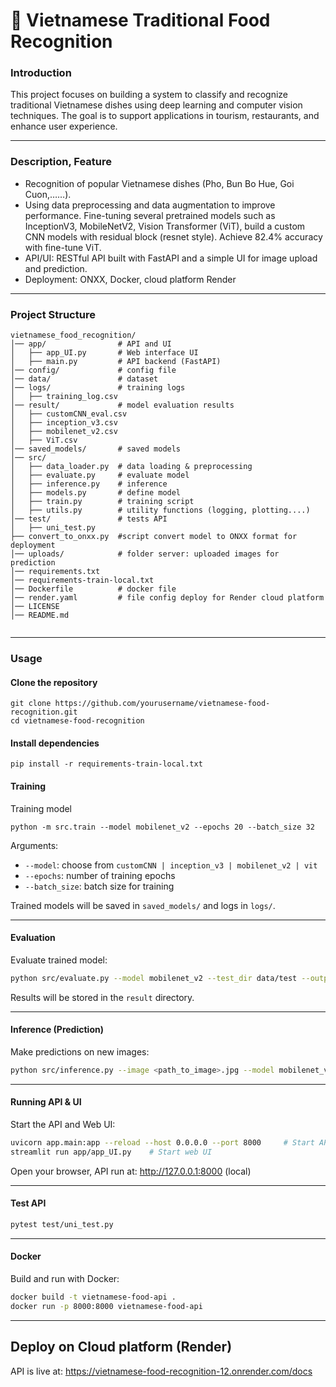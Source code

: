 # 🍜 Vietnamese Traditional Food Recognition

### Introduction
This project focuses on building a system to classify and recognize traditional Vietnamese dishes using deep learning and computer vision techniques. The goal is to support applications in tourism, restaurants, and enhance user experience.

---

### Description, Feature
- Recognition of popular Vietnamese dishes (Pho, Bun Bo Hue, Goi Cuon,……).  
- Using data preprocessing and data augmentation to improve performance. Fine-tuning several pretrained models such as InceptionV3, MobileNetV2, Vision Transformer (ViT), build a custom CNN models with residual block (resnet style). Achieve 82.4% accuracy with fine-tune ViT.
- API/UI: RESTful API built with FastAPI and a simple UI for image upload and prediction. 
- Deployment: ONXX, Docker, cloud platform Render 
---

### Project Structure
```
vietnamese_food_recognition/
│── app/                # API and UI
│   ├── app_UI.py       # Web interface UI
│   ├── main.py         # API backend (FastAPI)
│── config/             # config file
│── data/               # dataset 
│── logs/               # training logs
│   ├── training_log.csv
│── result/             # model evaluation results
│   ├── customCNN_eval.csv
│   ├── inception_v3.csv
│   ├── mobilenet_v2.csv
│   ├── ViT.csv
│── saved_models/       # saved models
│── src/                
│   ├── data_loader.py  # data loading & preprocessing
│   ├── evaluate.py     # evaluate model
│   ├── inference.py    # inference 
│   ├── models.py       # define model
│   ├── train.py        # training script
│   ├── utils.py        # utility functions (logging, plotting....)
│── test/               # tests API
│   ├── uni_test.py
├── convert_to_onxx.py  #script convert model to ONXX format for deployment
│── uploads/            # folder server: uploaded images for prediction
│── requirements.txt
│── requirements-train-local.txt   
│── Dockerfile          # docker file
│── render.yaml         # file config deploy for Render cloud platform
│── LICENSE
│── README.md


```

---

### Usage 

#### Clone the repository
```
git clone https://github.com/yourusername/vietnamese-food-recognition.git
cd vietnamese-food-recognition
```

#### Install dependencies
```
pip install -r requirements-train-local.txt
```

#### Training
Training model
```
python -m src.train --model mobilenet_v2 --epochs 20 --batch_size 32
```

Arguments:
- `--model`: choose from `customCNN | inception_v3 | mobilenet_v2 | vit`  
- `--epochs`: number of training epochs  
- `--batch_size`: batch size for training  

Trained models will be saved in `saved_models/` and logs in `logs/`.

---

#### Evaluation
Evaluate trained model:
```bash
python src/evaluate.py --model mobilenet_v2 --test_dir data/test --output_dir result
```

Results will be stored in the `result` directory.

---

#### Inference (Prediction)
Make predictions on new images:
```bash
python src/inference.py --image <path_to_image>.jpg --model mobilenet_v2 
```

---

#### Running API & UI
Start the API and Web UI:
```bash
uvicorn app.main:app --reload --host 0.0.0.0 --port 8000     # Start API
streamlit run app/app_UI.py    # Start web UI
```

Open your browser, API run at: http://127.0.0.1:8000 (local)

---
#### Test API
```bash
pytest test/uni_test.py
```

---
#### Docker 
Build and run with Docker:
```bash
docker build -t vietnamese-food-api .
docker run -p 8000:8000 vietnamese-food-api
```

---

## Deploy on Cloud platform (Render)
API is live at: https://vietnamese-food-recognition-12.onrender.com/docs




